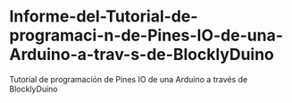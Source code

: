# Informe-del-Tutorial-de-programaci-n-de-Pines-IO-de-una-Arduino-a-trav-s-de-BlocklyDuino
Tutorial de programación de Pines IO de una Arduino a través de BlocklyDuino
